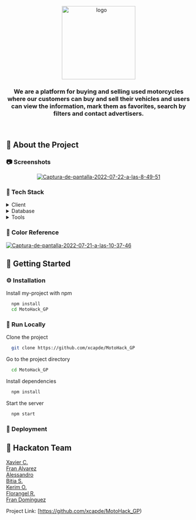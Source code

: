 <div align="center">
  <a href="https://imgbb.com/"><img src="https://i.ibb.co/pfdDMZp/logo.png" alt="logo" border="0"  width="200" height="auto"></a>
</div>
<h3 align="center">We are a platform for buying and selling used motorcycles where our customers can buy and sell their vehicles and users can view the information, mark them as favorites, search by filters and contact advertisers.</h3>

<br />
  
    
    
<!-- About the Project -->
## :star2: About the Project


<!-- Screenshots -->
### :camera: Screenshots

<div align="center"> 
<a href="https://ibb.co/yNsPjZM"><img src="https://i.ibb.co/grg9KfX/Captura-de-pantalla-2022-07-22-a-las-8-49-51.png" alt="Captura-de-pantalla-2022-07-22-a-las-8-49-51" border="0"></a>
</div>


<!-- TechStack -->
### :space_invader: Tech Stack

<details>
  <summary>Client</summary>
  <ul>
    <li><a href="https://reactjs.org/">React.js</a></li>
  </ul>
</details>

<details>
<summary>Database</summary>
  <ul>
    <li><a href="https://www.mysql.com/">MySQL</a></li>
  </ul>
</details>

<details>
<summary>Tools</summary>
  <ul>
    <li><a href="https://www.trello.com/">Trello</a></li>
    <li><a href="https://www.figma.com/">Figma</a></li>
    <li><a href="https://code.visualstudio.com/">Visual Studio Code</a></li>
    <li><a href="https://www.jetbrains.com/es-es/idea/">intelliJ Idea</a></li>
    <li><a href="https://www.postman.com/">Postman</a></li>
  </ul>
</details>

<!-- Color Reference -->
### :art: Color Reference

<a href="https://ibb.co/wWKBxMH"><img src="https://i.ibb.co/6P4rfgh/Captura-de-pantalla-2022-07-21-a-las-10-37-46.png" alt="Captura-de-pantalla-2022-07-21-a-las-10-37-46" border="0"></a>

<!-- Getting Started -->
## 	:toolbox: Getting Started

<!-- Installation -->
### :gear: Installation

Install my-project with npm

```bash
  npm install
  cd MotoHack_GP
```

<!-- Run Locally -->
### :running: Run Locally

Clone the project

```bash
  git clone https://github.com/xcapde/MotoHack_GP
```

Go to the project directory

```bash
  cd MotoHack_GP
```

Install dependencies

```bash
  npm install
```

Start the server

```bash
  npm start
```


<!-- Deployment -->
### :triangular_flag_on_post: Deployment


<!-- Contact -->
## :handshake: Hackaton Team

[Xavier C.](https://github.com/xcapde)<br>
[Fran Alvarez](https://github.com/Daevion32)<br> 
[Alessandro](https://github.com/AlessHub)<br>
[Bitia S.](https://github.com/Bitia83)<br>
[Kerim O.](https://github.com/ozknkrm)<br>
[Florangel R.](https://github.com/FLOR1219)<br> 
[Fran Domínguez](https://github.com/devfdom)<br>

Project Link: [https://github.com/xcapde/MotoHack_GP)
